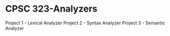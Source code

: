 # CPSC 323-Analyzers
Project 1 - Lexical Analyzer
Project 2 - Syntax Analyzer
Project 3 - Semantic Analyzer
